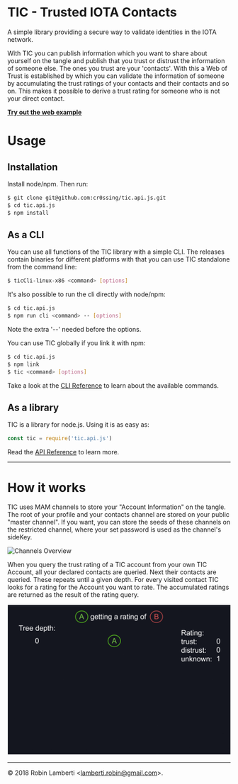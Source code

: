 # TIC - Trusted IOTA Contacts
A simple library providing a secure way to validate identities in the IOTA network.

With TIC you can publish information which you want to share about yourself on the tangle and publish that you trust or
distrust the information of someone else. The ones you trust are your 'contacts'. With this a Web of Trust is established 
by which you can validate the information of someone by accumulating the trust ratings of your contacts and their contacts 
and so on. This makes it possible to derive a trust rating for someone who is not your direct contact.

[__Try out the web example__](https://cdn.rawgit.com/cr0ssing/tic.api.js/9c2372c/examples/web/)

# Usage
## Installation
Install node/npm. Then run:
```sh
$ git clone git@github.com:cr0ssing/tic.api.js.git
$ cd tic.api.js
$ npm install
```

## As a CLI
You can use all functions of the TIC library with a simple CLI. The releases contain binaries for different platforms with
that you can use TIC standalone from the command line:
```sh
$ ticCli-linux-x86 <command> [options]
```
It's also possible to run the cli directly with node/npm:
```sh
$ cd tic.api.js
$ npm run cli <command> -- [options]
```
Note the extra '--' needed before the options.

You can use TIC globally if you link it with npm:
```sh
$ cd tic.api.js
$ npm link
$ tic <command> [options]
```

Take a look at the [CLI Reference](docs/cli.md) to learn about the available commands.

## As a library
TIC is a library for node.js. Using it is as easy as:
```js
const tic = require('tic.api.js')
```

Read the [API Reference](docs/api.md) to learn more.

* * *
# How it works
TIC uses MAM channels to store your "Account Information" on the tangle. The root of your profile and your contacts channel are stored on your public "master channel". If you want, you can store the seeds of these channels on the restricted channel, where your set password is used as the channel's sideKey.

![Channels Overview](images/channels.png)

When you query the trust rating of a TIC account from your own TIC Account, all your declared contacts are queried. Next their contacts are queried. These repeats until a given depth. For every visited contact TIC looks for a rating for the Account you want to rate. The accumulated ratings are returned as the result of the rating query.

![Rating Query](images/rating.gif)

* * *

&copy; 2018 Robin Lamberti \<lamberti.robin@gmail.com\>.
